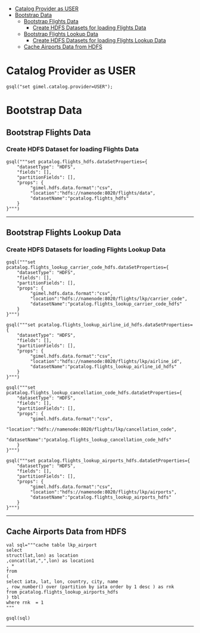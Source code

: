 
* [Catalog Provider as USER](#catalog-provider-as-user)
* [Bootstrap Data](#bootstrap-data)
   * [Bootstrap Flights Data](#bootstrap-flights-data)
      * [Create HDFS Datasets for loading Flights Data](#create-hdfs-datasets-for-loading-flights-data)
   * [Bootstrap Flights Lookup Data](#bootstrap-flights-lookup-data)
      * [Create HDFS Datasets for loading Flights Lookup Data](#create-hdfs-datasets-for-loading-flights-lookup-data)
   * [Cache Airports Data from HDFS](#cache-airports-data-from-hdfs)

# Catalog Provider as USER

```
gsql("set gimel.catalog.provider=USER");
```


# Bootstrap Data

## Bootstrap Flights Data

### Create HDFS Dataset for loading Flights Data

```
gsql("""set pcatalog.flights_hdfs.dataSetProperties={ 
    "datasetType": "HDFS",
    "fields": [],
    "partitionFields": [],
    "props": {
         "gimel.hdfs.data.format":"csv",
         "location":"hdfs://namenode:8020/flights/data",
         "datasetName":"pcatalog.flights_hdfs"
    }
}""")
```

___________________________________________________________________________________________________________________

## Bootstrap Flights Lookup Data

### Create HDFS Datasets for loading Flights Lookup Data

```
gsql("""set pcatalog.flights_lookup_carrier_code_hdfs.dataSetProperties={ 
    "datasetType": "HDFS",
    "fields": [],
    "partitionFields": [],
    "props": {
         "gimel.hdfs.data.format":"csv",
         "location":"hdfs://namenode:8020/flights/lkp/carrier_code",
         "datasetName":"pcatalog.flights_lookup_carrier_code_hdfs"
    }
}""")
```

```
gsql("""set pcatalog.flights_lookup_airline_id_hdfs.dataSetProperties={ 
    "datasetType": "HDFS",
    "fields": [],
    "partitionFields": [],
    "props": {
         "gimel.hdfs.data.format":"csv",
         "location":"hdfs://namenode:8020/flights/lkp/airline_id",
         "datasetName":"pcatalog.flights_lookup_airline_id_hdfs"
    }
}""")
```

```
gsql("""set pcatalog.flights_lookup_cancellation_code_hdfs.dataSetProperties={ 
    "datasetType": "HDFS",
    "fields": [],
    "partitionFields": [],
    "props": {
         "gimel.hdfs.data.format":"csv",
         "location":"hdfs://namenode:8020/flights/lkp/cancellation_code",
         "datasetName":"pcatalog.flights_lookup_cancellation_code_hdfs"
    }
}""")
```

```
gsql("""set pcatalog.flights_lookup_airports_hdfs.dataSetProperties={ 
    "datasetType": "HDFS",
    "fields": [],
    "partitionFields": [],
    "props": {
         "gimel.hdfs.data.format":"csv",
         "location":"hdfs://namenode:8020/flights/lkp/airports",
         "datasetName":"pcatalog.flights_lookup_airports_hdfs"
    }
}""")
```

___________________________________________________________________________________________________________________

## Cache Airports Data from HDFS

```
val sql="""cache table lkp_airport
select 
struct(lat,lon) as location
,concat(lat,",",lon) as location1
, * 
from 
(
select iata, lat, lon, country, city, name
, row_number() over (partition by iata order by 1 desc ) as rnk
from pcatalog.flights_lookup_airports_hdfs
) tbl
where rnk  = 1
"""
```
```
gsql(sql)
```

___________________________________________________________________________________________________________________